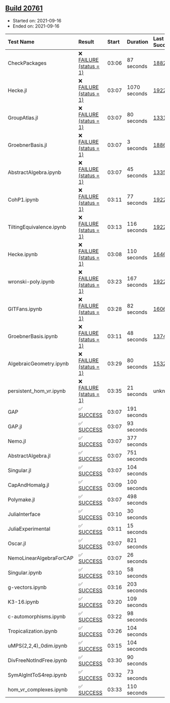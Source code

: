 ## [Build 20761](https://oscarci.mathematik.uni-kl.de/job/oscar/20761/)

* Started on: 2021-09-16
* Ended on: 2021-09-16

| Test Name    | Result | Start | Duration | Last Success | First Failure |
|:-------------|:-------|:------|:---------|:-------------|:--------------|
| CheckPackages | ❌ [FAILURE (status = 1)](https://oscarci.mathematik.uni-kl.de/job/oscar/20761/artifact/logs/build-20761/CheckPackages.log) | 03:06 | 87 seconds | [18822](https://oscarci.mathematik.uni-kl.de/job/oscar/18822/) | [18823](https://oscarci.mathematik.uni-kl.de/job/oscar/18823/) |
| Hecke.jl | ❌ [FAILURE (status = 1)](https://oscarci.mathematik.uni-kl.de/job/oscar/20761/artifact/logs/build-20761/Hecke.jl.log) | 03:07 | 1070 seconds | [19222](https://oscarci.mathematik.uni-kl.de/job/oscar/19222/) | [20152](https://oscarci.mathematik.uni-kl.de/job/oscar/20152/) |
| GroupAtlas.jl | ❌ [FAILURE (status = 1)](https://oscarci.mathematik.uni-kl.de/job/oscar/20761/artifact/logs/build-20761/GroupAtlas.jl.log) | 03:07 | 80 seconds | [13311](https://oscarci.mathematik.uni-kl.de/job/oscar/13311/) | [13312](https://oscarci.mathematik.uni-kl.de/job/oscar/13312/) |
| GroebnerBasis.jl | ❌ [FAILURE (status = 1)](https://oscarci.mathematik.uni-kl.de/job/oscar/20761/artifact/logs/build-20761/GroebnerBasis.jl.log) | 03:07 | 3 seconds | [18864](https://oscarci.mathematik.uni-kl.de/job/oscar/18864/) | [18865](https://oscarci.mathematik.uni-kl.de/job/oscar/18865/) |
| AbstractAlgebra.ipynb | ❌ [FAILURE (status = 1)](https://oscarci.mathematik.uni-kl.de/job/oscar/20761/artifact/logs/build-20761/AbstractAlgebra.ipynb.log) | 03:07 | 45 seconds | [13355](https://oscarci.mathematik.uni-kl.de/job/oscar/13355/) | [13356](https://oscarci.mathematik.uni-kl.de/job/oscar/13356/) |
| CohP1.ipynb | ❌ [FAILURE (status = 1)](https://oscarci.mathematik.uni-kl.de/job/oscar/20761/artifact/logs/build-20761/CohP1.ipynb.log) | 03:11 | 77 seconds | [19222](https://oscarci.mathematik.uni-kl.de/job/oscar/19222/) | [20152](https://oscarci.mathematik.uni-kl.de/job/oscar/20152/) |
| TiltingEquivalence.ipynb | ❌ [FAILURE (status = 1)](https://oscarci.mathematik.uni-kl.de/job/oscar/20761/artifact/logs/build-20761/TiltingEquivalence.ipynb.log) | 03:13 | 116 seconds | [19222](https://oscarci.mathematik.uni-kl.de/job/oscar/19222/) | [20152](https://oscarci.mathematik.uni-kl.de/job/oscar/20152/) |
| Hecke.ipynb | ❌ [FAILURE (status = 1)](https://oscarci.mathematik.uni-kl.de/job/oscar/20761/artifact/logs/build-20761/Hecke.ipynb.log) | 03:08 | 110 seconds | [16463](https://oscarci.mathematik.uni-kl.de/job/oscar/16463/) | [16464](https://oscarci.mathematik.uni-kl.de/job/oscar/16464/) |
| wronski-poly.ipynb | ❌ [FAILURE (status = 1)](https://oscarci.mathematik.uni-kl.de/job/oscar/20761/artifact/logs/build-20761/wronski-poly.ipynb.log) | 03:23 | 167 seconds | [19222](https://oscarci.mathematik.uni-kl.de/job/oscar/19222/) | [20152](https://oscarci.mathematik.uni-kl.de/job/oscar/20152/) |
| GITFans.ipynb | ❌ [FAILURE (status = 1)](https://oscarci.mathematik.uni-kl.de/job/oscar/20761/artifact/logs/build-20761/GITFans.ipynb.log) | 03:28 | 82 seconds | [16068](https://oscarci.mathematik.uni-kl.de/job/oscar/16068/) | [16069](https://oscarci.mathematik.uni-kl.de/job/oscar/16069/) |
| GroebnerBasis.ipynb | ❌ [FAILURE (status = 1)](https://oscarci.mathematik.uni-kl.de/job/oscar/20761/artifact/logs/build-20761/GroebnerBasis.ipynb.log) | 03:11 | 48 seconds | [13748](https://oscarci.mathematik.uni-kl.de/job/oscar/13748/) | [13749](https://oscarci.mathematik.uni-kl.de/job/oscar/13749/) |
| AlgebraicGeometry.ipynb | ❌ [FAILURE (status = 1)](https://oscarci.mathematik.uni-kl.de/job/oscar/20761/artifact/logs/build-20761/AlgebraicGeometry.ipynb.log) | 03:29 | 80 seconds | [15322](https://oscarci.mathematik.uni-kl.de/job/oscar/15322/) | [15323](https://oscarci.mathematik.uni-kl.de/job/oscar/15323/) |
| persistent_hom_vr.ipynb | ❌ [FAILURE (status = 1)](https://oscarci.mathematik.uni-kl.de/job/oscar/20761/artifact/logs/build-20761/persistent_hom_vr.ipynb.log) | 03:35 | 21 seconds | unknown | unknown |
| GAP | ✅ [SUCCESS](https://oscarci.mathematik.uni-kl.de/job/oscar/20761/artifact/logs/build-20761/GAP.log) | 03:07 | 191 seconds |  |  |
| GAP.jl | ✅ [SUCCESS](https://oscarci.mathematik.uni-kl.de/job/oscar/20761/artifact/logs/build-20761/GAP.jl.log) | 03:07 | 93 seconds |  |  |
| Nemo.jl | ✅ [SUCCESS](https://oscarci.mathematik.uni-kl.de/job/oscar/20761/artifact/logs/build-20761/Nemo.jl.log) | 03:07 | 377 seconds |  |  |
| AbstractAlgebra.jl | ✅ [SUCCESS](https://oscarci.mathematik.uni-kl.de/job/oscar/20761/artifact/logs/build-20761/AbstractAlgebra.jl.log) | 03:07 | 751 seconds |  |  |
| Singular.jl | ✅ [SUCCESS](https://oscarci.mathematik.uni-kl.de/job/oscar/20761/artifact/logs/build-20761/Singular.jl.log) | 03:07 | 104 seconds |  |  |
| CapAndHomalg.jl | ✅ [SUCCESS](https://oscarci.mathematik.uni-kl.de/job/oscar/20761/artifact/logs/build-20761/CapAndHomalg.jl.log) | 03:09 | 100 seconds |  |  |
| Polymake.jl | ✅ [SUCCESS](https://oscarci.mathematik.uni-kl.de/job/oscar/20761/artifact/logs/build-20761/Polymake.jl.log) | 03:07 | 498 seconds |  |  |
| JuliaInterface | ✅ [SUCCESS](https://oscarci.mathematik.uni-kl.de/job/oscar/20761/artifact/logs/build-20761/JuliaInterface.log) | 03:10 | 30 seconds |  |  |
| JuliaExperimental | ✅ [SUCCESS](https://oscarci.mathematik.uni-kl.de/job/oscar/20761/artifact/logs/build-20761/JuliaExperimental.log) | 03:11 | 15 seconds |  |  |
| Oscar.jl | ✅ [SUCCESS](https://oscarci.mathematik.uni-kl.de/job/oscar/20761/artifact/logs/build-20761/Oscar.jl.log) | 03:07 | 821 seconds |  |  |
| NemoLinearAlgebraForCAP | ✅ [SUCCESS](https://oscarci.mathematik.uni-kl.de/job/oscar/20761/artifact/logs/build-20761/NemoLinearAlgebraForCAP.log) | 03:07 | 26 seconds |  |  |
| Singular.ipynb | ✅ [SUCCESS](https://oscarci.mathematik.uni-kl.de/job/oscar/20761/artifact/logs/build-20761/Singular.ipynb.log) | 03:10 | 58 seconds |  |  |
| g-vectors.ipynb | ✅ [SUCCESS](https://oscarci.mathematik.uni-kl.de/job/oscar/20761/artifact/logs/build-20761/g-vectors.ipynb.log) | 03:16 | 203 seconds |  |  |
| K3-16.ipynb | ✅ [SUCCESS](https://oscarci.mathematik.uni-kl.de/job/oscar/20761/artifact/logs/build-20761/K3-16.ipynb.log) | 03:20 | 109 seconds |  |  |
| c-automorphisms.ipynb | ✅ [SUCCESS](https://oscarci.mathematik.uni-kl.de/job/oscar/20761/artifact/logs/build-20761/c-automorphisms.ipynb.log) | 03:22 | 98 seconds |  |  |
| Tropicalization.ipynb | ✅ [SUCCESS](https://oscarci.mathematik.uni-kl.de/job/oscar/20761/artifact/logs/build-20761/Tropicalization.ipynb.log) | 03:26 | 104 seconds |  |  |
| uMPS(2,2,4)_0dim.ipynb | ✅ [SUCCESS](https://oscarci.mathematik.uni-kl.de/job/oscar/20761/artifact/logs/build-20761/uMPS-2-2-4-_0dim.ipynb.log) | 03:15 | 104 seconds |  |  |
| DivFreeNotIndFree.ipynb | ✅ [SUCCESS](https://oscarci.mathematik.uni-kl.de/job/oscar/20761/artifact/logs/build-20761/DivFreeNotIndFree.ipynb.log) | 03:30 | 90 seconds |  |  |
| SymAlgIntToS4rep.ipynb | ✅ [SUCCESS](https://oscarci.mathematik.uni-kl.de/job/oscar/20761/artifact/logs/build-20761/SymAlgIntToS4rep.ipynb.log) | 03:32 | 73 seconds |  |  |
| hom_vr_complexes.ipynb | ✅ [SUCCESS](https://oscarci.mathematik.uni-kl.de/job/oscar/20761/artifact/logs/build-20761/hom_vr_complexes.ipynb.log) | 03:33 | 110 seconds |  |  |

